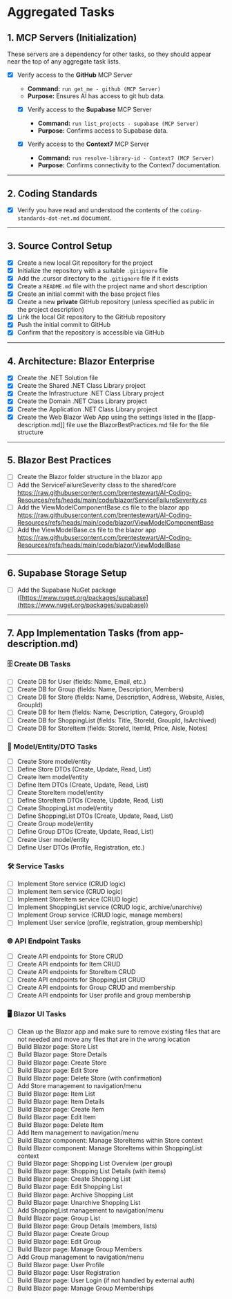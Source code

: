 # Aggregated Tasks

## 1. MCP Servers (Initialization)
These servers are a dependency for other tasks, so they should appear near the top of any aggregate task lists.

-  [x] Verify access to the **GitHub** MCP Server
    - **Command:** `run get_me - github (MCP Server)`
    - **Purpose:** Ensures AI has access to git hub data.

  -  [x] Verify access to the **Supabase** MCP Server
    - **Command:** `run list_projects - supabase (MCP Server)`
    - **Purpose:** Confirms access to Supabase data.

  -  [x] Verify access to the **Context7** MCP Server
    - **Command:** `run resolve-library-id - Context7 (MCP Server)`
    - **Purpose:** Confirms connectivity to the Context7 documentation.

---

## 2. Coding Standards
-  [x] Verify you have read and understood the contents of the `coding-standards-dot-net.md` document.

---

## 3. Source Control Setup
- [x] Create a new local Git repository for the project
- [x] Initialize the repository with a suitable `.gitignore` file
- [x] Add the .cursor directory to the `.gitignore` file if it exists
- [x] Create a `README.md` file with the project name and short description
- [x] Create an initial commit with the base project files
- [x] Create a new **private** GitHub repository (unless specified as public in the project description)
- [x] Link the local Git repository to the GitHub repository
- [x] Push the initial commit to GitHub
- [x] Confirm that the repository is accessible via GitHub

---

## 4. Architecture: Blazor Enterprise
*  [x] Create the .NET Solution file 
*  [x] Create the Shared .NET Class Library project
*  [x] Create the Infrastructure .NET Class Library project
*  [x] Create the Domain .NET Class Library project
*  [x] Create the Application .NET Class Library project
*  [x] Create the Web Blazor Web App using the settings listed in the [[app-description.md]] file use the BlazorBestPractices.md file for the file structure

---

## 5. Blazor Best Practices
*  [ ] Create the Blazor folder structure in the blazor app
*  [ ] Add the ServiceFailureSeverity class to the shared/core https://raw.githubusercontent.com/brentestewart/AI-Coding-Resources/refs/heads/main/code/blazor/ServiceFailureSeverity.cs
*  [ ] Add the ViewModelComponentBase.cs file to the blazor app https://raw.githubusercontent.com/brentestewart/AI-Coding-Resources/refs/heads/main/code/blazor/ViewModelComponentBase
*  [ ] Add the ViewModelBase.cs file to the blazor app https://raw.githubusercontent.com/brentestewart/AI-Coding-Resources/refs/heads/main/code/blazor/ViewModelBase

---

## 6. Supabase Storage Setup
- [ ] Add the Supabase NuGet package ([https://www.nuget.org/packages/supabase](https://www.nuget.org/packages/supabase))

---

## 7. App Implementation Tasks (from app-description.md)

### 🗄️ Create DB Tasks
- [ ] Create DB for User (fields: Name, Email, etc.)
- [ ] Create DB for Group (fields: Name, Description, Members)
- [ ] Create DB for Store (fields: Name, Description, Address, Website, Aisles, GroupId)
- [ ] Create DB for Item (fields: Name, Description, Category, GroupId)
- [ ] Create DB for ShoppingList (fields: Title, StoreId, GroupId, IsArchived)
- [ ] Create DB for StoreItem (fields: StoreId, ItemId, Price, Aisle, Notes)

### 🧩 Model/Entity/DTO Tasks
- [ ] Create Store model/entity
- [ ] Define Store DTOs (Create, Update, Read, List)
- [ ] Create Item model/entity
- [ ] Define Item DTOs (Create, Update, Read, List)
- [ ] Create StoreItem model/entity
- [ ] Define StoreItem DTOs (Create, Update, Read, List)
- [ ] Create ShoppingList model/entity
- [ ] Define ShoppingList DTOs (Create, Update, Read, List)
- [ ] Create Group model/entity
- [ ] Define Group DTOs (Create, Update, Read, List)
- [ ] Create User model/entity
- [ ] Define User DTOs (Profile, Registration, etc.)

### 🛠️ Service Tasks
- [ ] Implement Store service (CRUD logic)
- [ ] Implement Item service (CRUD logic)
- [ ] Implement StoreItem service (CRUD logic)
- [ ] Implement ShoppingList service (CRUD logic, archive/unarchive)
- [ ] Implement Group service (CRUD logic, manage members)
- [ ] Implement User service (profile, registration, group membership)

### 🌐 API Endpoint Tasks
- [ ] Create API endpoints for Store CRUD
- [ ] Create API endpoints for Item CRUD
- [ ] Create API endpoints for StoreItem CRUD
- [ ] Create API endpoints for ShoppingList CRUD
- [ ] Create API endpoints for Group CRUD and membership
- [ ] Create API endpoints for User profile and group membership

### 🖥️ Blazor UI Tasks
- [ ] Clean up the Blazor app and make sure to remove existing files that are not needed and move any files that are in the wrong location
- [ ] Build Blazor page: Store List
- [ ] Build Blazor page: Store Details
- [ ] Build Blazor page: Create Store
- [ ] Build Blazor page: Edit Store
- [ ] Build Blazor page: Delete Store (with confirmation)
- [ ] Add Store management to navigation/menu
- [ ] Build Blazor page: Item List
- [ ] Build Blazor page: Item Details
- [ ] Build Blazor page: Create Item
- [ ] Build Blazor page: Edit Item
- [ ] Build Blazor page: Delete Item
- [ ] Add Item management to navigation/menu
- [ ] Build Blazor component: Manage StoreItems within Store context
- [ ] Build Blazor component: Manage StoreItems within ShoppingList context
- [ ] Build Blazor page: Shopping List Overview (per group)
- [ ] Build Blazor page: Shopping List Details (with items)
- [ ] Build Blazor page: Create Shopping List
- [ ] Build Blazor page: Edit Shopping List
- [ ] Build Blazor page: Archive Shopping List
- [ ] Build Blazor page: Unarchive Shopping List
- [ ] Add ShoppingList management to navigation/menu
- [ ] Build Blazor page: Group List
- [ ] Build Blazor page: Group Details (members, lists)
- [ ] Build Blazor page: Create Group
- [ ] Build Blazor page: Edit Group
- [ ] Build Blazor page: Manage Group Members
- [ ] Add Group management to navigation/menu
- [ ] Build Blazor page: User Profile
- [ ] Build Blazor page: User Registration
- [ ] Build Blazor page: User Login (if not handled by external auth)
- [ ] Build Blazor page: Manage Group Memberships 